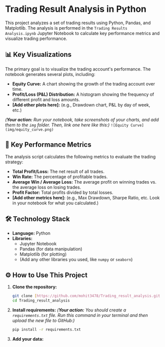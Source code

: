 # Trading Result Analysis in Python

This project analyzes a set of trading results using Python, Pandas, and Matplotlib. The analysis is performed in the `Trading Results Analysis.ipynb` Jupyter Notebook to calculate key performance metrics and visualize trading performance.

## 📊 Key Visualizations

The primary goal is to visualize the trading account's performance. The notebook generates several plots, including:

* **Equity Curve:** A chart showing the growth of the trading account over time.
* **Profit/Loss (P&L) Distribution:** A histogram showing the frequency of different profit and loss amounts.
* **[Add other plots here]:** (e.g., Drawdown chart, P&L by day of week, etc.)

*(**Your action:** Run your notebook, take screenshots of your charts, and add them to the `img` folder. Then, link one here like this:)*
`![Equity Curve](img/equity_curve.png)`

## 🚀 Key Performance Metrics

The analysis script calculates the following metrics to evaluate the trading strategy:

* **Total Profit/Loss:** The net result of all trades.
* **Win Rate:** The percentage of profitable trades.
* **Average Win / Average Loss:** The average profit on winning trades vs. the average loss on losing trades.
* **Profit Factor:** Total profits divided by total losses.
* **[Add other metrics here]:** (e.g., Max Drawdown, Sharpe Ratio, etc. Look in your notebook for what you calculated.)

## 🛠️ Technology Stack

* **Language:** Python
* **Libraries:**
    * Jupyter Notebook
    * Pandas (for data manipulation)
    * Matplotlib (for plotting)
    * (Add any other libraries you used, like `numpy` or `seaborn`)

## ⚙️ How to Use This Project

1.  **Clone the repository:**
    ```bash
    git clone [https://github.com/mohit3478/Trading_result_analysis.git](https://github.com/mohit3478/Trading_result_analysis.git)
    cd Trading_result_analysis
    ```

2.  **Install requirements:**
    *(**Your action:** You should create a `requirements.txt` file. Run this command in your terminal and then upload the new file to GitHub:)*
    ```bash
    pip install -r requirements.txt
    ```

3.  **Add your data:**

